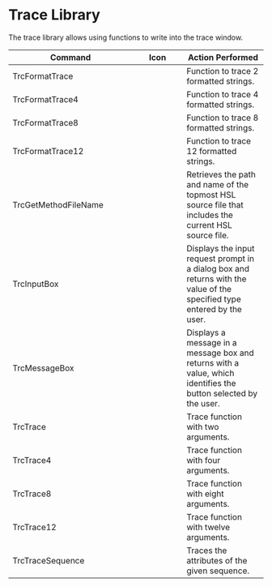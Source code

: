 # Trace Library

The trace library allows using functions to write into the trace window.

<table><thead><tr><th width="229">Command</th><th width="83">Icon</th><th>Action Performed</th></tr></thead><tbody><tr><td>TrcFormatTrace</td><td><img src="../../.gitbook/assets/image (712).png" alt="" data-size="original"></td><td>Function to trace 2 formatted strings.</td></tr><tr><td>TrcFormatTrace4</td><td><img src="../../.gitbook/assets/image (712).png" alt="" data-size="original"></td><td>Function to trace 4 formatted strings.</td></tr><tr><td>TrcFormatTrace8</td><td><img src="../../.gitbook/assets/image (712).png" alt="" data-size="original"></td><td>Function to trace 8 formatted strings.</td></tr><tr><td>TrcFormatTrace12</td><td><img src="../../.gitbook/assets/image (712).png" alt="" data-size="original"></td><td>Function to trace 12 formatted strings.</td></tr><tr><td>TrcGetMethodFileName</td><td><img src="../../.gitbook/assets/image (712).png" alt="" data-size="original"></td><td>Retrieves the path and name of the topmost HSL source file that includes the current HSL source file.</td></tr><tr><td>TrcInputBox</td><td><img src="../../.gitbook/assets/image (712).png" alt="" data-size="original"></td><td>Displays the input request prompt in a dialog box and returns with the value of the specified type entered by the user.</td></tr><tr><td>TrcMessageBox</td><td><img src="../../.gitbook/assets/image (712).png" alt="" data-size="original"></td><td>Displays a message in a message box and returns with a value, which identifies the button selected by the user.</td></tr><tr><td>TrcTrace</td><td><img src="../../.gitbook/assets/image (712).png" alt="" data-size="original"></td><td>Trace function with two arguments.</td></tr><tr><td>TrcTrace4</td><td><img src="../../.gitbook/assets/image (712).png" alt="" data-size="original"></td><td>Trace function with four arguments.</td></tr><tr><td>TrcTrace8</td><td><img src="../../.gitbook/assets/image (712).png" alt="" data-size="original"></td><td>Trace function with eight arguments.</td></tr><tr><td>TrcTrace12</td><td><img src="../../.gitbook/assets/image (712).png" alt="" data-size="original"></td><td>Trace function with twelve arguments.</td></tr><tr><td>TrcTraceSequence</td><td><img src="../../.gitbook/assets/image (712).png" alt="" data-size="original"></td><td>Traces the attributes of the given sequence.</td></tr></tbody></table>


